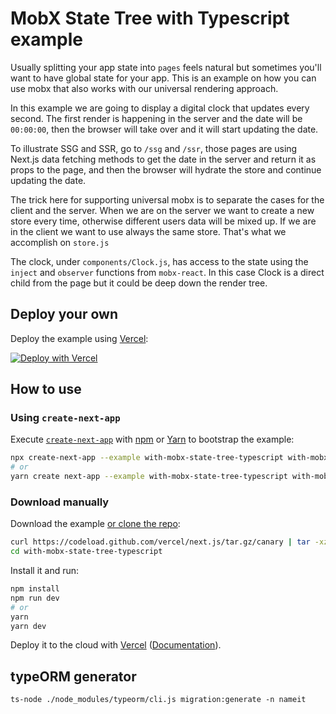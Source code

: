 # MobX State Tree with Typescript example

Usually splitting your app state into `pages` feels natural but sometimes you'll want to have global state for your app. This is an example on how you can use mobx that also works with our universal rendering approach.

In this example we are going to display a digital clock that updates every second. The first render is happening in the server and the date will be `00:00:00`, then the browser will take over and it will start updating the date.

To illustrate SSG and SSR, go to `/ssg` and `/ssr`, those pages are using Next.js data fetching methods to get the date in the server and return it as props to the page, and then the browser will hydrate the store and continue updating the date.

The trick here for supporting universal mobx is to separate the cases for the client and the server. When we are on the server we want to create a new store every time, otherwise different users data will be mixed up. If we are in the client we want to use always the same store. That's what we accomplish on `store.js`

The clock, under `components/Clock.js`, has access to the state using the `inject` and `observer` functions from `mobx-react`. In this case Clock is a direct child from the page but it could be deep down the render tree.

## Deploy your own

Deploy the example using [Vercel](https://vercel.com):

[![Deploy with Vercel](https://vercel.com/button)](https://vercel.com/import/project?template=https://github.com/vercel/next.js/tree/canary/examples/with-mobx-state-tree-typescript)

## How to use

### Using `create-next-app`

Execute [`create-next-app`](https://github.com/vercel/next.js/tree/canary/packages/create-next-app) with [npm](https://docs.npmjs.com/cli/init) or [Yarn](https://yarnpkg.com/lang/en/docs/cli/create/) to bootstrap the example:

```bash
npx create-next-app --example with-mobx-state-tree-typescript with-mobx-state-tree-typescript-app
# or
yarn create next-app --example with-mobx-state-tree-typescript with-mobx-state-tree-typescript-app
```

### Download manually

Download the example [or clone the repo](https://github.com/vercel/next.js):

```bash
curl https://codeload.github.com/vercel/next.js/tar.gz/canary | tar -xz --strip=2 next.js-canary/examples/with-mobx-state-tree-typescript
cd with-mobx-state-tree-typescript
```

Install it and run:

```bash
npm install
npm run dev
# or
yarn
yarn dev
```

Deploy it to the cloud with [Vercel](https://vercel.com/import?filter=next.js&utm_source=github&utm_medium=readme&utm_campaign=next-example) ([Documentation](https://nextjs.org/docs/deployment)).


## typeORM generator

```
ts-node ./node_modules/typeorm/cli.js migration:generate -n nameit
```